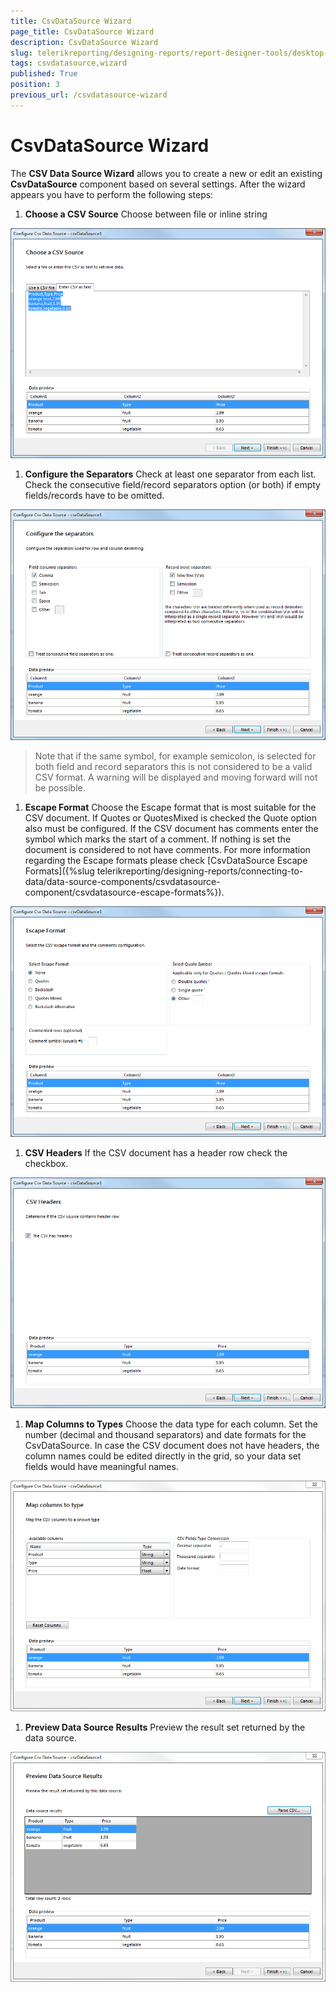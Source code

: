 ```yaml
---
title: CsvDataSource Wizard
page_title: CsvDataSource Wizard 
description: CsvDataSource Wizard
slug: telerikreporting/designing-reports/report-designer-tools/desktop-designers/tools/data-source-wizards/csvdatasource-wizard
tags: csvdatasource,wizard
published: True
position: 3
previous_url: /csvdatasource-wizard
---
```


# CsvDataSource Wizard

The __CSV Data Source Wizard__ allows you to create a new or edit an existing __CsvDataSource__ component based on several settings. After the wizard appears you have to perform the following steps: 

1. __Choose a CSV Source__ Choose between file or inline string 

  ![Csv Data Source Wizard 1](images/DataSources/CsvDataSourceWizard1.png)

1. __Configure the Separators__ Check at least one separator from each list. Check the consecutive field/record separators option (or both) if empty fields/records have to be omitted. 

  ![Csv Data Source Wizard 2](images/DataSources/CsvDataSourceWizard2.png)

   >Note that if the same symbol, for example semicolon, is selected for both field and record separators this is not considered to be a valid CSV format. A warning will be displayed and moving forward will not be possible. 

1. __Escape Format__ Choose the Escape format that is most suitable for the CSV document. If Quotes or QuotesMixed is checked the Quote option also must be configured. If the CSV document has comments enter the symbol which marks the start of a comment. If nothing is set the document is considered to not have comments. For more information regarding the Escape formats please check [CsvDataSource Escape Formats]({%slug telerikreporting/designing-reports/connecting-to-data/data-source-components/csvdatasource-component/csvdatasource-escape-formats%}). 

  ![Csv Data Source Wizard 3](images/DataSources/CsvDataSourceWizard3.png)

1. __CSV Headers__ If the CSV document has a header row check the checkbox. 

  ![Csv Data Source Wizard 4](images/DataSources/CsvDataSourceWizard4.png)

1. __Map Columns to Types__ Choose the data type for each column. Set the number (decimal and thousand separators) and date formats for the CsvDataSource. In case the CSV document does not have headers, the column names could be edited directly in the grid, so your data set fields would have meaningful names. 

  ![Csv Data Source Wizard 5](images/DataSources/CsvDataSourceWizard5.png)

1. __Preview Data Source Results__ Preview the result set returned by the data source. 

  ![Csv Data Source Wizard 6](images/DataSources/CsvDataSourceWizard6.png)

